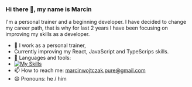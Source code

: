 ### Hi there 👋, my name is Marcin
I'm a personal trainer and a beginning developer. I have decided to change my career path, that is why for last 2 years I have been focusing on improving my skills as a developer.


- 🔭 I work as a personal trainer,  
- Currently improving my React, JavaScript and TypeScrips skills.
- 🌱 Languages and tools:
- [![My Skills](https://skills.thijs.gg/icons?i=py,js,ts,react,django,html,css)](https://skills.thijs.gg)
- 📫 How to reach me: marcinwojtczak.pure@gmail.com 
- 😄 Pronouns: he / him 





 




